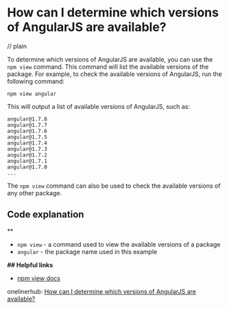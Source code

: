 # How can I determine which versions of AngularJS are available?
// plain

To determine which versions of AngularJS are available, you can use the `npm view` command. This command will list the available versions of the package. For example, to check the available versions of AngularJS, run the following command:

```
npm view angular
```

This will output a list of available versions of AngularJS, such as:

```
angular@1.7.8
angular@1.7.7
angular@1.7.6
angular@1.7.5
angular@1.7.4
angular@1.7.3
angular@1.7.2
angular@1.7.1
angular@1.7.0
...
```

The `npm view` command can also be used to check the available versions of any other package.

## Code explanation
**

* `npm view` - a command used to view the available versions of a package
* `angular` - the package name used in this example

**## Helpful links**

* [npm view docs](https://docs.npmjs.com/cli/view.html)

onelinerhub: [How can I determine which versions of AngularJS are available?](https://onelinerhub.com/angularjs/how-can-i-determine-which-versions-of-angularjs-are-available)